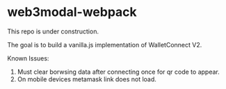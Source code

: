 # web3modal-webpack

This repo is under construction.

The goal is to build a vanilla.js implementation of WalletConnect V2.

Known Issues:

1. Must clear borwsing data after connecting once for qr code to appear.
2. On mobile devices metamask link does not load.
